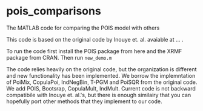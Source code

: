 # pois_comparisons
The MATLAB code for comparing the POIS model with others

This code is based on the original code by Inouye et. al. avaiable at ... .

To run the code first install the POIS package from here and the XRMF package from CRAN. Then run `new_demo.m`

The code relies heavily on the original code, but the organization is different and new functionality has been implemented. 
We borrow the implemntation of PoiMix, CopulaPoi, IndNegBin, T-PGM and PoiSQR from the original code. We add POIS, Bootsrap, CopulaMult, IndMult. 
Current code is not backward compatibile with Inouye et. al.'s, but there is enough similairy that you can hopefully port other methods that they implement to our code. 





